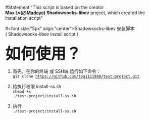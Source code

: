 #Statement
"This script is based on the creator<br>
<b>Max Lv(<a href="https://github.com/Madeye">@Madeye</a>) Shadowsocks-libev</b> project, which created the installation script"</br>



#<font size:"5px" align:"center">Shadowsocks-libev 安装脚本<br>( Shadowsocks-libev install script )</font>

<b><font size="8px">如何使用？</font></b>

1. 首先，在你的终端 或 SSH端 运行如下命令：<br>
<code>git clone https://github.com/tea1111980/test-project.git</code>

2. 给执行权限 install-ss.sh<br>
<code>chmod +x ./test-project/install-ss.sh</code>

3. 执行<br>
<code>./test-project/install-ss.sh</code>

</br>
